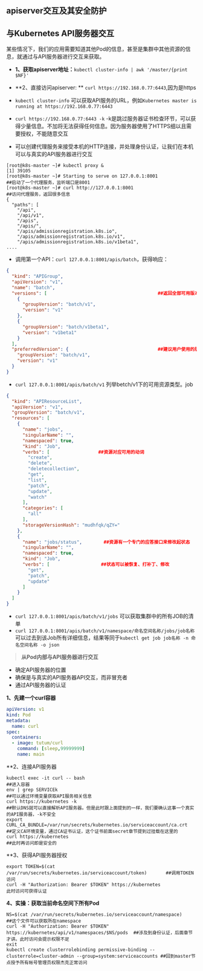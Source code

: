## apiserver交互及其安全防护
## 与Kubernetes API服务器交互
某些情况下，我们的应用需要知道其他Pod的信息，甚至是集群中其他资源的信息，就通过与API服务器进行交互来获取。
- **1、获取apiserver地址：**`kubectl cluster-info | awk '/master/{print $NF}'`
- **2、直接访问apiserver: ** `curl https://192.168.0.77:6443`,因为是https

- `kubectl cluster-info` 可以获取API服务的URL，例如`Kubernetes master is running at https://192.168.0.77:6443`
- `curl https://192.168.0.77:6443 -k` -k是跳过服务器证书检查环节，可以获得少量信息。不加将无法获得任何信息。因为服务器使用了HTTPS细以且需要授权，不能随意交互
- 可以创建代理服务来接受本机的HTTP连接，并处理身份认证，让我们在本机可以与真实的API服务器进行交互
```shell
[root@k8s-master ~]# kubectl proxy &
[1] 39105
[root@k8s-master ~]# Starting to serve on 127.0.0.1:8001                  ##启动了一个代理服务，监听端口是8001
[root@k8s-master ~]# curl http://127.0.0.1:8001                           ##访问代理服务，返回很多信息
{
  "paths": [
    "/api",
    "/api/v1",
    "/apis",
    "/apis/",
    "/apis/admissionregistration.k8s.io",
    "/apis/admissionregistration.k8s.io/v1",
    "/apis/admissionregistration.k8s.io/v1beta1",
....
```
- 调用第一个API：`curl 127.0.0.1:8001/apis/batch`，获得响应：
```json
{
  "kind": "APIGroup",
  "apiVersion": "v1",
  "name": "batch",
  "versions": [                                         ##返回全部可用版本
    {
      "groupVersion": "batch/v1",
      "version": "v1"
    },
    {
      "groupVersion": "batch/v1beta1",
      "version": "v1beta1"
    }
  ],
  "preferredVersion": {                                 ##建议用户使用的版本
    "groupVersion": "batch/v1",
    "version": "v1"
  }
}
```
- `curl 127.0.0.1:8001/apis/batch/v1` 列举betch/v1下的可用资源类型。job
```json
{
  "kind": "APIResourceList",
  "apiVersion": "v1",
  "groupVersion": "batch/v1",
  "resources": [
    {
      "name": "jobs",
      "singularName": "",
      "namespaced": true,
      "kind": "Job",
      "verbs": [                  ##资源对应可用的动词
        "create",
        "delete",
        "deletecollection",
        "get",
        "list",
        "patch",
        "update",
        "watch"
      ],
      "categories": [
        "all"
      ],
      "storageVersionHash": "mudhfqk/qZY="
    },
    {
      "name": "jobs/status",        ##资源有一个专门的应答接口来修改起状态
      "singularName": "",
      "namespaced": true,
      "kind": "Job",
      "verbs": [                   ##状态可以被恢复、打补丁、修改
        "get",
        "patch",
        "update"
      ]
    }
  ]
}
```
- `curl 127.0.0.1:8001/apis/batch/v1/jobs` 可以获取集群中的所有JOB的清单
- `curl 127.0.0.1:8001/apis/batch/v1/namespace/命名空间名称/jobs/job名称` 可以过去到该Job所有详细信息，结果等同于`kubectl get job job名称 -n 命名空间名称 -o json`

>**从Pod内部与API服务器进行交互**
- 确定API服务器的位置
- 确保是与真实的API服务器API交互，而非冒充者
- 通过API服务器的认证

**1、先建一个curl容器**
```yaml
apiVersion: v1
kind: Pod
metadata:
  name: curl
spec:
  containers:
  - image: tutum/curl
    command: [sleep,99999999]
    name: main
```
**2、连接API服务器
```shell
kubectl exec -it curl -- bash                                                 ##进入容器
env | grep SERVICEk                                                           ##可以通过环境变量获取API服务相关信息
curl https://kubernetes -k                                                    ##默认DNS就可以直接解析API服务器。但是此时跟上面提到的一样，我们要确认这事一个真实的API服务器，-k不安全
export CURL_CA_BUNDLE=/var/run/secrets/kubernetes.io/serviceaccount/ca.crt    ##定义CA环境变量，通过CA证书认证，这个证书前面secret章节提到过挂载在这里的
curl https://kubernetes                                                       ##此时再访问即是安全的
```
**3、获得API服务器授权
```shell
export TOKEN=$(cat /var/run/secrets/kubernetes.io/serviceaccount/token)       ##调用TOKEN访问
curl -H "Authorization: Bearer $TOKEN" https://kubernetes                     此时访问可获得认证
```
**4、实操：获取当前命名空间下所有Pod**
```shell
NS=$(cat /var/run/secrets/kubernetes.io/serviceaccount/namespace)                     ##这个文件可以获取所在namespace
curl -H "Authorization: Bearer $TOKEN" https://kubernetes/api/v1/namespaces/$NS/pods  ##涉及到身份认证，后面章节才讲。此时访问会提示权限不足
exit
kubectl create clusterrolebinding permissive-binding --clusterrole=cluster-admin --group=system:serviceaccounts ##回到master节点授予所有帐号管理员权限杰克正常访问
```
